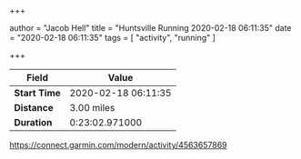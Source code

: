 +++

author = "Jacob Hell"
title = "Huntsville Running 2020-02-18 06:11:35"
date = "2020-02-18 06:11:35"
tags = [
    "activity", "running"
]

+++

<!--more-->

|Field  |Value  |
|--- | --- |
|**Start Time**|2020-02-18 06:11:35|
|**Distance**|3.00 miles|
|**Duration**|0:23:02.971000|

https://connect.garmin.com/modern/activity/4563657869